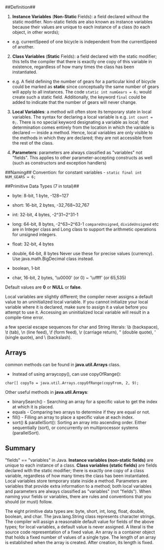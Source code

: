 ##Definition##

1. **Instance Variables** (**Non-Static** Fields): a field declared without the 
static modifier. Non-static fields are also known as instance variables because 
their values are unique to each instance of a class (to each object, in other words); 
- e.g. currentSpeed of one bicycle is independent from the currentSpeed of another.

2. **Class Variables** (**Static** Fields): a field declared with the static modifier; 
this tells the compiler that there is exactly one copy of this variable in 
existence, regardless of how many times the class has been instantiated. 
- e.g. A field defining the number of gears for a particular kind of bicycle 
could be marked as **static** since conceptually the same number of gears will 
apply to all instances. The code ```static int numGears = 6;``` would create such 
a static field. Additionally, the keyword ```final``` could be added to indicate 
that the number of gears will never change.

3. **Local Variables**: a method will often store its temporary state in local 
variables. The syntax for declaring a local variable is e.g. ```int count = 0;```. 
There is no special keyword designating a variable as local; that determination 
comes entirely from the location in which the variable is declared — inside a method.
Hence, local variables are only visible to the methods in which they are declared; 
they are not accessible from the rest of the class.

4. **Parameters**: parameters are always classified as "variables" not "fields". 
This applies to other parameter-accepting constructs as well (such as constructors 
and exception handlers)

##Naming##
Convention: for constant variables - ```static final int NUM_GEARS = 6;```

##Primitive Data Types (7 in total)##
- byte: 8-bit, 1 byte, -128~127
- short: 16-bit, 2 bytes, -32,768~32,767
- int: 32-bit, 4 bytes, -2^31~2^31-1
- long: 64-bit, 8 bytes, -2^63~2^63-1
```compareUnsigned```, ```divideUnsigned``` etc are in Integer class and Long 
class to support the arithmetic operations for unsigned integers.

- float: 32-bit, 4 bytes
- double, 64-bit, 8 bytes
Never use these for precise values (currency). Use java.math.BigDecimal class instead.

- boolean, 1-bit
- char, 16-bit, 2 bytes, '\u0000' (or 0) ~ '\uffff' (or 65,535)

Default values are **0** or **NULL** or **false**.

Local variables are slightly different; the compiler never assigns a default value to an uninitialized local variable. If you cannot initialize your local variable where it is declared, make sure to assign it a value before you attempt to use it. Accessing an uninitialized local variable will result in a compile-time error.


a few special escape sequences for char and String literals: \b (backspace), \t (tab), \n (line feed), \f (form feed), \r (carriage return), \" (double quote), \' (single quote), and \\ (backslash).

## Arrays
common methods can be found in **java.util.Arrays** class.

- Instead of using arraycopy(), can use copyOfRange():

```char[] copyTo = java.util.Arrays.copyOfRange(copyFrom, 2, 9);```

Other useful methods in **java.util.Arrays**:
- binarySearch() - Searching an array for a specific value to get the index at which it is placed.
- equals - Comparing two arrays to determine if they are equal or not.
- fill() - Filling an array to place a specific value at each index.
- sort() & parallelSort(): Sorting an array into ascending order. Either sequentially (sort), or concurrently on multiprocessor systems (parallelSort).


## Summary
"fields" == "variables" in Java. **Instance variables (non-static fields)** are unique to each instance of a class. **Class variables (static fields)** are fields declared with the static modifier; there is exactly one copy of a class variable, regardless of how many times the class has been instantiated. Local variables store temporary state inside a method. Parameters are variables that provide extra information to a method; both local variables and parameters are always classified as "variables" (not "fields"). When naming your fields or variables, there are rules and conventions that you should (or must) follow.

The eight primitive data types are: byte, short, int, long, float, double, boolean, and char. The java.lang.String class represents character strings. The compiler will assign a reasonable default value for fields of the above types; for local variables, a default value is never assigned. A literal is the source code representation of a fixed value. An array is a container object that holds a fixed number of values of a single type. The length of an array is established when the array is created. After creation, its length is fixed.